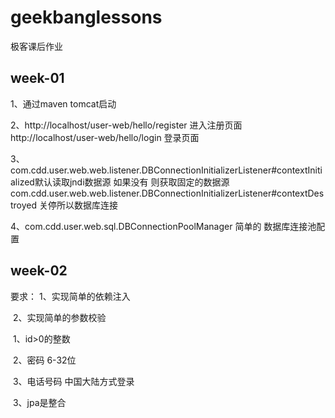 # geekbanglessons

极客课后作业

## week-01

1、通过maven tomcat启动

2、http://localhost/user-web/hello/register 进入注册页面
http://localhost/user-web/hello/login 登录页面

3、com.cdd.user.web.web.listener.DBConnectionInitializerListener#contextInitialized默认读取jndi数据源 如果没有 则获取固定的数据源
com.cdd.user.web.web.listener.DBConnectionInitializerListener#contextDestroyed 关停所以数据库连接

4、com.cdd.user.web.sql.DBConnectionPoolManager 简单的 数据库连接池配置

## week-02

要求：
    1、实现简单的依赖注入

​    2、实现简单的参数校验

​        1、id>0的整数

​        2、密码 6-32位

​        3、电话号码 中国大陆方式登录

​    3、jpa是整合

